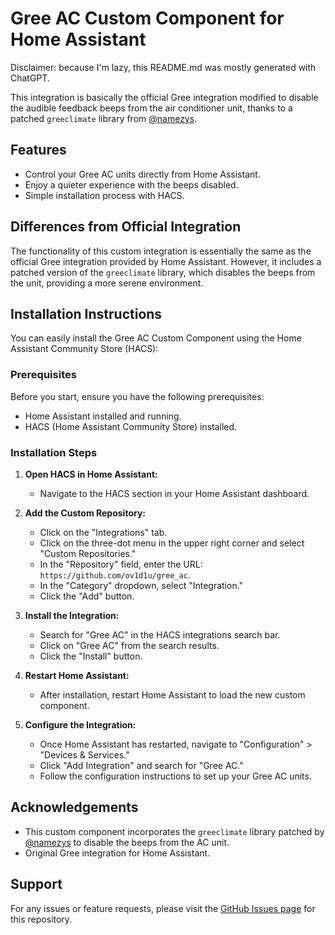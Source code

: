 # Gree AC Custom Component for Home Assistant
Disclaimer: because I'm lazy, this README.md was mostly generated with ChatGPT.

This integration is basically the official Gree integration modified to disable the audible feedback beeps from the air conditioner unit, thanks to a patched `greeclimate` library from [@namezys](https://github.com/namezys).

## Features

- Control your Gree AC units directly from Home Assistant.
- Enjoy a quieter experience with the beeps disabled.
- Simple installation process with HACS.

## Differences from Official Integration

The functionality of this custom integration is essentially the same as the official Gree integration provided by Home Assistant. However, it includes a patched version of the `greeclimate` library, which disables the beeps from the unit, providing a more serene environment.

## Installation Instructions

You can easily install the Gree AC Custom Component using the Home Assistant Community Store (HACS):

### Prerequisites

Before you start, ensure you have the following prerequisites:

- Home Assistant installed and running.
- HACS (Home Assistant Community Store) installed.

### Installation Steps

1. **Open HACS in Home Assistant:**
   - Navigate to the HACS section in your Home Assistant dashboard.

2. **Add the Custom Repository:**
   - Click on the "Integrations" tab.
   - Click on the three-dot menu in the upper right corner and select "Custom Repositories."
   - In the "Repository" field, enter the URL: `https://github.com/ov1d1u/gree_ac`.
   - In the "Category" dropdown, select "Integration."
   - Click the "Add" button.

3. **Install the Integration:**
   - Search for "Gree AC" in the HACS integrations search bar.
   - Click on "Gree AC" from the search results.
   - Click the "Install" button.

4. **Restart Home Assistant:**
   - After installation, restart Home Assistant to load the new custom component.

5. **Configure the Integration:**
   - Once Home Assistant has restarted, navigate to "Configuration" > "Devices & Services."
   - Click "Add Integration" and search for "Gree AC."
   - Follow the configuration instructions to set up your Gree AC units.

## Acknowledgements

- This custom component incorporates the `greeclimate` library patched by [@namezys](https://github.com/namezys) to disable the beeps from the AC unit.
- Original Gree integration for Home Assistant.

## Support

For any issues or feature requests, please visit the [GitHub Issues page](https://github.com/ov1d1u/gree_ac/issues) for this repository.
